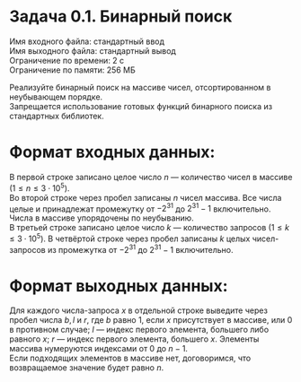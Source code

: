 # Задача 0.1. Бинарный поиск
Имя входного файла: стандартный ввод\
Имя выходного файла: стандартный вывод\
Ограничение по времени: 2 с\
Ограничение по памяти: 256 МБ
        
Реализуйте бинарный поиск на массиве чисел, отсортированном в неубывающем порядке.  
Запрещается использование готовых функций бинарного поиска из стандартных библиотек.

# Формат входных данных:

В первой строке записано целое число $n$ — количество чисел в массиве $(1 ≤ n ≤ 3⋅10^5)$.  
Во второй строке через пробел записаны $n$ чисел массива. Все числа целые и принадлежат промежутку от $-2^{31}$ до $2^{31} - 1$ включительно. Числа в массиве упорядочены по неубыванию.  
В третьей строке записано целое число $k$ — количество запросов $(1 ≤ k ≤ 3⋅10^5)$.
В четвёртой строке через пробел записаны $k$ целых чисел-запросов из промежутка от $-2^{31}$ до $2^{31} - 1$ включительно.

# Формат выходных данных:

Для каждого числа-запроса $x$ в отдельной строке выведите через пробел числа $b, l$ и $r$, где $b$ равно $1$, если $x$ присутствует в массиве, или $0$ в противном случае; $l$ — индекс первого элемента, большего либо равного $x$; $r$ — индекс первого элемента, большего $x$. Элементы массива нумеруются индексами от $0$ до $n - 1$.  
Если подходящих элементов в массиве нет, договоримся, что возвращаемое значение будет равно $n$.